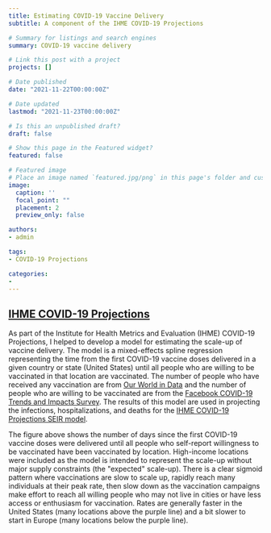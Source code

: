 ```yaml
---
title: Estimating COVID-19 Vaccine Delivery
subtitle: A component of the IHME COVID-19 Projections

# Summary for listings and search engines
summary: COVID-19 vaccine delivery

# Link this post with a project
projects: []

# Date published
date: "2021-11-22T00:00:00Z"

# Date updated
lastmod: "2021-11-23T00:00:00Z"

# Is this an unpublished draft?
draft: false

# Show this page in the Featured widget?
featured: false

# Featured image
# Place an image named `featured.jpg/png` in this page's folder and customize its options here.
image:
  caption: ''
  focal_point: ""
  placement: 2
  preview_only: false

authors:
- admin

tags:
- COVID-19 Projections

categories:
- 
---
```


## [IHME COVID-19 Projections](https://covid19.healthdata.org/united-states-of-america?view=cumulative-deaths&tab=trend)

As part of the Institute for Health Metrics and Evaluation (IHME) COVID-19 Projections, I helped to develop a model for estimating
the scale-up of vaccine delivery. The model is a mixed-effects spline regression representing the time from the first COVID-19
vaccine doses delivered in a given country or state (United States) until all people who are willing to be vaccinated in that
location are vaccinated. The number of people who have received any vaccination are from [Our World in Data](https://ourworldindata.org/covid-vaccinations) and the number of people
who are willing to be vaccinated are from the [Facebook COVID-19 Trends and Impacts Survey](https://dataforgood.facebook.com/dfg/tools/covid-19-trends-and-impact-survey).
The results of this model are used in projecting the infections, hospitalizations, and deaths for the [IHME COVID-19 Projections SEIR model](http://www.healthdata.org/covid/faqs).

The figure above shows the number of days since the first COVID-19 vaccine doses were delivered until all people who
self-report willingness to be vaccinated have been vaccinated by location. High-income locations were included
as the model is intended to represent the scale-up without major supply constraints (the "expected" scale-up).
There is a clear sigmoid pattern where vaccinations are slow to scale up, rapidly reach many individuals at their peak rate, then slow down
as the vaccination campaigns make effort to reach all willing people who may not live in cities or have less
access or enthusiasm for vaccination. Rates are generally faster in the United States (many locations above the 
purple line) and a bit slower to start in Europe (many locations below the purple line). 

